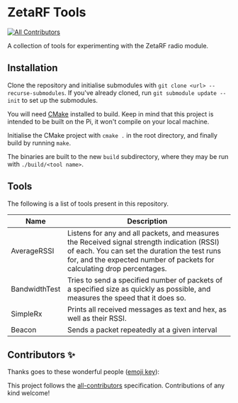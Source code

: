 # ZetaRF Tools

[![All Contributors](https://img.shields.io/badge/all_contributors-2-orange.svg?style=flat-square)](#contributors)

A collection of tools for experimenting with the ZetaRF radio module.

## Installation

Clone the repository and initialise submodules with `git clone <url> --recurse-submodules`. If you've already cloned, run `git submodule update --init` to set up the submodules.

You will need [CMake](https://cmake.org/) installed to build. Keep in mind that this project is intended to be built on the Pi, it won't compile on your local machine.

Initialise the CMake project with `cmake .` in the root directory, and finally build by running `make`.

The binaries are built to the new `build` subdirectory, where they may be run with `./build/<tool name>`.

## Tools

The following is a list of tools present in this repository.

Name          | Description
--------------|-------------
AverageRSSI   | Listens for any and all packets, and measures the Received signal strength indication (RSSI) of each. You can set the duration the test runs for, and the expected number of packets for calculating drop percentages.
BandwidthTest | Tries to send a specified number of packets of a specified size as quickly as possible, and measures the speed that it does so.
SimpleRx      | Prints all received messages as text and hex, as well as their RSSI.
Beacon        | Sends a packet repeatedly at a given interval

## Contributors ✨

Thanks goes to these wonderful people ([emoji key](https://allcontributors.org/docs/en/emoji-key)):

<!-- ALL-CONTRIBUTORS-LIST:START - Do not remove or modify this section -->
<!-- ALL-CONTRIBUTORS-LIST:END -->

This project follows the [all-contributors](https://github.com/all-contributors/all-contributors) specification. Contributions of any kind welcome!
